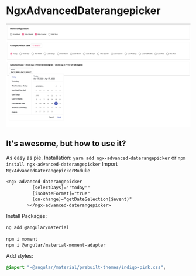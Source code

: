 # NgxAdvancedDaterangepicker

[![Material Advanced date range picker](screenshot.png)](https://stackblitz.com/github/naren7229/ngx-custom-daterangepicker)


## It's awesome, but how to use it?

As easy as pie.
Installation: `yarn add ngx-advanced-daterangepicker` or `npm install ngx-advanced-daterangepicker`
Import `NgxAdvancedDaterangepickerModule`
```
<ngx-advanced-daterangepicker
          [selectDays]="'today'"
          [isoDateFormat]="true"
          (on-change)="getDateSelection($event)"
        ></ngx-advanced-daterangepicker>
```

Install Packages:
```
ng add @angular/material

npm i moment
npm i @angular/material-moment-adapter
```


Add styles:
```scss
@import "~@angular/material/prebuilt-themes/indigo-pink.css";
```
